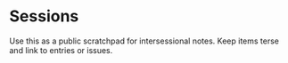 <!-- status: stub; target: 150+ words -->
<!-- status: stub; target: 150+ words -->
<!-- status: stub; target: 150+ words -->
# Sessions

Use this as a public scratchpad for intersessional notes. Keep items terse and link to entries or issues.




